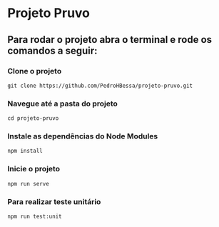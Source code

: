 # Projeto Pruvo

## Para rodar o projeto abra o terminal e rode os comandos a seguir:

### Clone o projeto
```
git clone https://github.com/PedroHBessa/projeto-pruvo.git
```

### Navegue até a pasta do projeto
```
cd projeto-pruvo
```

### Instale as dependências do Node Modules
```
npm install
```

### Inicie o projeto
```
npm run serve
```

### Para realizar teste unitário
```
npm run test:unit
```

